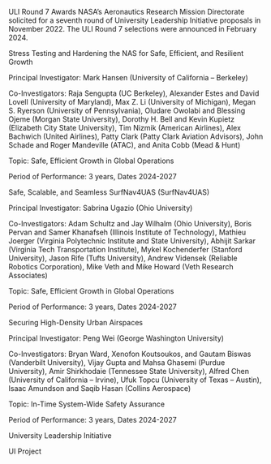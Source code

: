 ULI Round 7 Awards 
 NASA’s Aeronautics Research Mission Directorate solicited for a seventh round of University Leadership Initiative proposals in November 2022. The ULI Round 7 selections were announced in February 2024.

Stress Testing and Hardening the NAS for Safe, Efficient, and Resilient Growth

Principal Investigator: Mark Hansen (University of California – Berkeley)

Co-Investigators: Raja Sengupta (UC Berkeley), Alexander Estes and David Lovell (University of Maryland), Max Z. Li (University of Michigan), Megan S. Ryerson (University of Pennsylvania), Oludare Owolabi and Blessing Ojeme (Morgan State University), Dorothy H. Bell and Kevin Kupietz (Elizabeth City State University), Tim Nizmik (American Airlines), Alex Bachwich (United Airlines), Patty Clark (Patty Clark Aviation Advisors), John Schade and Roger Mandeville (ATAC), and Anita Cobb (Mead & Hunt)

Topic: Safe, Efficient Growth in Global Operations

Period of Performance: 3 years, Dates 2024-2027

Safe, Scalable, and Seamless SurfNav4UAS (SurfNav4UAS)

Principal Investigator: Sabrina Ugazio (Ohio University)

Co-Investigators: Adam Schultz and Jay Wilhalm (Ohio University), Boris Pervan and Samer Khanafseh (Illinois Institute of Technology), Mathieu Joerger (Virginia Polytechnic Institute and State University), Abhijit Sarkar (Virginia Tech Transportation Institute), Mykel Kochenderfer (Stanford University), Jason Rife (Tufts University), Andrew Vidensek (Reliable Robotics Corporation), Mike Veth and Mike Howard (Veth Research Associates)

Topic: Safe, Efficient Growth in Global Operations

Period of Performance: 3 years, Dates 2024-2027

Securing High-Density Urban Airspaces

Principal Investigator: Peng Wei (George Washington University)

Co-Investigators: Bryan Ward, Xenofon Koutsoukos, and Gautam Biswas (Vanderbilt University), Vijay Gupta and Mahsa Ghasemi (Purdue University), Amir Shirkhodaie (Tennessee State University), Alfred Chen (University of California – Irvine), Ufuk Topcu (University of Texas – Austin), Isaac Amundson and Saqib Hasan (Collins Aerospace)

Topic: In-Time System-Wide Safety Assurance

Period of Performance: 3 years, Dates 2024-2027

University Leadership Initiative

UI Project
